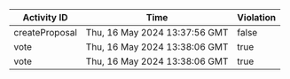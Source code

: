 | Activity ID | Time | Violation |
| --- | --- | --- |
| createProposal | Thu, 16 May 2024 13:37:56 GMT | false |
| vote | Thu, 16 May 2024 13:38:06 GMT | true |
| vote | Thu, 16 May 2024 13:38:06 GMT | true |